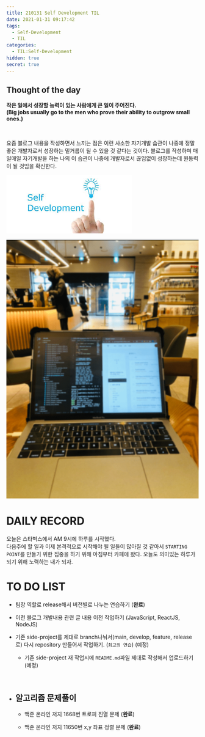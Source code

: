 ```yaml
---
title: 210131 Self Development TIL
date: 2021-01-31 09:17:42
tags:
  - Self-Development
  - TIL
categories:
  - TIL:Self-Development
hidden: true
secret: true
---
```


## **Thought of the day**

**작은 일에서 성장할 능력이 있는 사람에게 큰 일이 주어진다. <br/> (Big jobs usually go to the men who prove their ability to outgrow small ones.)**

<br/>

요즘 블로그 내용을 작성하면서 느끼는 점은 이런 사소한 자기개발 습관이 나중에 정말 좋은 개발자로서 성장하는 밑거름이 될 수 있을 것 같다는 것이다.
블로그를 작성하며 매일매일 자기개발을 하는 나의 이 습관이 나중에 개발자로서 끊임없이 성장하는데 원동력이 될 것임을 확신한다.

![](/images/post_images/self_development_logo.jpg)

![](/images/post_images/210131_starbucks.png)

# **DAILY RECORD**

오늘은 스타벅스에서 AM 9시에 하루를 시작했다.  
다음주에 할 일과 이제 본격적으로 시작해야 될 일들이 많아질 것 같아서 `STARTING POINT`를 만들기 위한 집중을 하기 위해 아침부터 카페에 왔다.
오늘도 의미있는 하루가 되기 위해 노력하는 내가 되자.

# **TO DO LIST**

- 팀장 역할로 release해서 버전별로 나누는 연습하기 (**완료**)

  <!-- more -->

- 이전 블로그 개발내용 관련 글 내용 이전 작업하기 (JavaScript, ReactJS, NodeJS)

- 기존 side-project를 제대로 branch나눠서(main, develop, feature, release로) 다시 repository 만들어서 작업하기. (`최고의 연습`) (예정)

  - 기존 side-project 재 작업시에 `README.md`파일 제대로 작성해서 업로드하기 (예정)

<br/>

- ## **알고리즘 문제풀이**

  - 백준 온라인 저지 1668번 트로피 진열 문제 (**완료**)

  - 백준 온라인 저지 11650번 x,y 좌표 정렬 문제 (**완료**)
